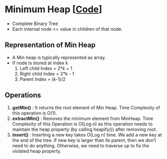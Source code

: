 # Minimum Heap [[Code](https://github.com/SarthakPatidar/Problem-Solving/blob/company-wise/geeksforgeeks/src/com/practice/company/amazon/MinHeap)]
* Complete Binary Tree
* Each internal node <= value in children of that node.

## Representation of Min Heap
* A Min heap is typically represented as array.
* If node is stored at index k
    1. Left child Index = 2*k + 1
    2. Right child Index = 2*k - 1
    3. Parent Index = (k-1)/2

## Operations
1. <b>getMin()</b> : It returns the root element of Min Heap. Time Complexity of this operation is O(1).
2. <b>extractMin()</b> : Removes the minimum element from MinHeap. Time Complexity of this Operation is O(Log n) as this operation needs to maintain the heap property (by calling heapify()) after removing root.
3. <b>insert()</b> : Inserting a new key takes O(Log n) time. We add a new key at the end of the tree. If new key is larger than its parent, then we don’t need to do anything. Otherwise, we need to traverse up to fix the violated heap property.